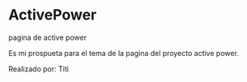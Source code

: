 # ActivePower
pagina de active power

Es mi prospueta para el tema de la pagina del proyecto active power.

Realizado por: Titi
